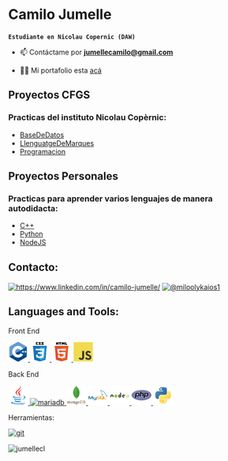 # Camilo Jumelle
**` Estudiante en Nicolau Copernic (DAW) `**

- 📫 Contáctame por **jumellecamilo@gmail.com**


- 👨‍💻 Mi portafolio esta [acá](https://github.com/jumelleCL/Portfolio)

## Proyectos CFGS 
### Practicas del instituto Nicolau Copèrnic:
- [BaseDeDatos](https://github.com/jumelleCL/Portfolio/tree/main/ProyectosCFGS/BaseDeDatos)
- [LlenguatgeDeMarques](https://github.com/jumelleCL/Portfolio/tree/main/ProyectosCFGS/LlenguatgeDeMarques)
- [Programacion](https://github.com/jumelleCL/Portfolio/tree/main/ProyectosCFGS/Programacio)

## Proyectos Personales
### Practicas para aprender varios lenguajes de manera autodidacta:
- [C++](https://github.com/jumelleCL/Portfolio/tree/main/ProyectosPersonales/Cpp)
- [Python](https://github.com/jumelleCL/Portfolio/tree/main/ProyectosPersonales/Python)
- [NodeJS](https://github.com/jumelleCL/Portfolio/tree/main/ProyectosPersonales/NodeJS)

## Contacto:
<p align="left">
<a href="https://linkedin.com/in/https://www.linkedin.com/in/jumelle-camilo/" target="blank"><img align="center" src="https://raw.githubusercontent.com/rahuldkjain/github-profile-readme-generator/master/src/images/icons/Social/linked-in-alt.svg" alt="https://www.linkedin.com/in/camilo-jumelle/" height="30" width="40" /></a>
<a href="https://www.hackerrank.com/@miloolykaios1" target="blank"><img align="center" src="https://raw.githubusercontent.com/rahuldkjain/github-profile-readme-generator/master/src/images/icons/Social/hackerrank.svg" alt="@miloolykaios1" height="30" width="40" /></a>
</p>


<h2 align="left">Languages and Tools:</h2>
<p align="left"> 
Front End

<a href="https://www.w3schools.com/cpp/" target="_blank" rel="noreferrer"> <img src="https://raw.githubusercontent.com/devicons/devicon/master/icons/cplusplus/cplusplus-original.svg" alt="cplusplus" width="40" height="40"/> </a> 
<a href="https://www.w3schools.com/css/" target="_blank" rel="noreferrer"> <img src="https://raw.githubusercontent.com/devicons/devicon/master/icons/css3/css3-original-wordmark.svg" alt="css3" width="40" height="40"/> </a> 
<a href="https://www.w3.org/html/" target="_blank" rel="noreferrer"> <img src="https://raw.githubusercontent.com/devicons/devicon/master/icons/html5/html5-original-wordmark.svg" alt="html5" width="40" height="40"/> </a>
<a href="https://developer.mozilla.org/en-US/docs/Web/JavaScript" target="_blank" rel="noreferrer"> <img src="https://raw.githubusercontent.com/devicons/devicon/master/icons/javascript/javascript-original.svg" alt="javascript" width="40" height="40"/> </a> 


Back End

<a href="https://www.java.com" target="_blank" rel="noreferrer"> <img src="https://raw.githubusercontent.com/devicons/devicon/master/icons/java/java-original.svg" alt="java" width="40" height="40"/> </a> 
<a href="https://mariadb.org/" target="_blank" rel="noreferrer"> <img src="https://www.vectorlogo.zone/logos/mariadb/mariadb-icon.svg" alt="mariadb" width="40" height="40"/> </a> 
<a href="https://www.mongodb.com/" target="_blank" rel="noreferrer"> <img src="https://raw.githubusercontent.com/devicons/devicon/master/icons/mongodb/mongodb-original-wordmark.svg" alt="mongodb" width="40" height="40"/> </a> 
<a href="https://www.mysql.com/" target="_blank" rel="noreferrer"> <img src="https://raw.githubusercontent.com/devicons/devicon/master/icons/mysql/mysql-original-wordmark.svg" alt="mysql" width="40" height="40"/> </a> 
<a href="https://nodejs.org" target="_blank" rel="noreferrer"> <img src="https://raw.githubusercontent.com/devicons/devicon/master/icons/nodejs/nodejs-original-wordmark.svg" alt="nodejs" width="40" height="40"/> </a> <a href="https://www.php.net" target="_blank" rel="noreferrer"> <img src="https://raw.githubusercontent.com/devicons/devicon/master/icons/php/php-original.svg" alt="php" width="40" height="40"/> </a> 
<a href="https://www.python.org" target="_blank" rel="noreferrer"> <img src="https://raw.githubusercontent.com/devicons/devicon/master/icons/python/python-original.svg" alt="python" width="40" height="40"/> </a> 

Herramientas:

<a href="https://git-scm.com/" target="_blank" rel="noreferrer"> <img src="https://www.vectorlogo.zone/logos/git-scm/git-scm-icon.svg" alt="git" width="40" height="40"/> </a>
</p>


<p><img align="center" src="https://github-readme-stats.vercel.app/api/top-langs?username=jumellecl&show_icons=true&theme=dark&title_color=ebe5e5&text_color=c0b4b4&bg_color=755757&hide_border=true&locale=en&layout=compact" alt="jumellecl" /></p>
